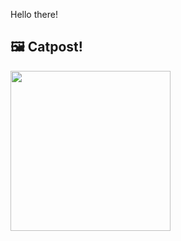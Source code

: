 Hello there!



## 🖼️ Catpost!

<sub>
    <img src="https://cdn2.thecatapi.com/images/302.jpg" height="256">
</sub>


